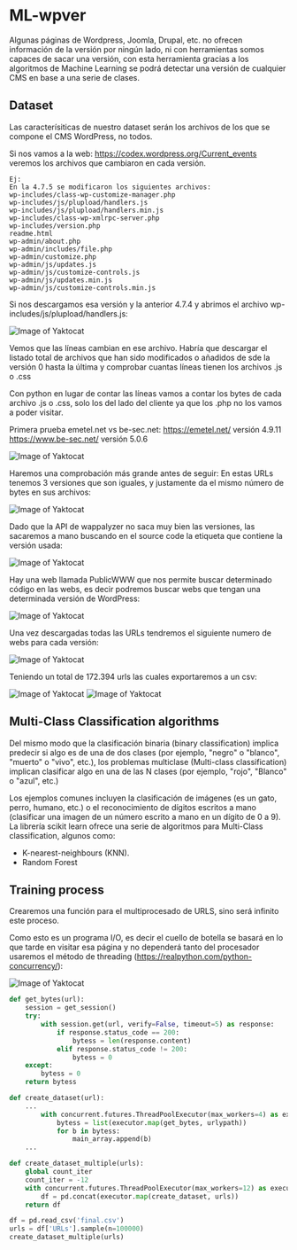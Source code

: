 # ML-wpver

Algunas páginas de Wordpress, Joomla, Drupal, etc. no ofrecen información de la versión por ningún lado, ni con herramientas somos capaces de sacar una versión, con esta herramienta gracias a los algoritmos de Machine Learning se podrá detectar una versión de cualquier CMS en base a una serie de clases.


## Dataset

Las caracterísiticas de nuestro dataset serán los archivos de los que se compone el CMS WordPress, no todos.

Si nos vamos a la web: https://codex.wordpress.org/Current_events veremos los archivos que cambiaron en cada versión.

```
Ej:
En la 4.7.5 se modificaron los siguientes archivos:
wp-includes/class-wp-customize-manager.php
wp-includes/js/plupload/handlers.js
wp-includes/js/plupload/handlers.min.js
wp-includes/class-wp-xmlrpc-server.php
wp-includes/version.php
readme.html
wp-admin/about.php
wp-admin/includes/file.php
wp-admin/customize.php
wp-admin/js/updates.js
wp-admin/js/customize-controls.js
wp-admin/js/updates.min.js
wp-admin/js/customize-controls.min.js
```

Si nos descargamos esa versión y la anterior 4.7.4 y abrimos el archivo wp-includes/js/plupload/handlers.js:

![Image of Yaktocat](images/1.png)

Vemos que las líneas cambian en ese archivo. Habría que descargar el listado total de archivos que han sido modificados o añadidos de sde la versión 0 hasta la última y comprobar cuantas líneas tienen los archivos .js o .css

Con python en lugar de contar las líneas vamos a contar los bytes de cada archivo .js o .css, solo los del lado del cliente ya que los .php no los vamos a poder visitar.

Primera prueba emetel.net vs be-sec.net:
https://emetel.net/ versión 4.9.11
https://www.be-sec.net/ versión 5.0.6

![Image of Yaktocat](images/2.png)

Haremos una comprobación más grande antes de seguir:
En estas URLs tenemos 3 versiones que son iguales, y justamente da el mismo número de bytes en sus archivos:

![Image of Yaktocat](images/3.png)

Dado que la API de wappalyzer no saca muy bien las versiones, las sacaremos a mano buscando en el source code la etiqueta <meta> que contiene la versión usada:

![Image of Yaktocat](images/4.png)

Hay una web llamada PublicWWW que nos permite buscar determinado código en las webs, es decir podremos buscar webs que tengan una determinada versión de WordPress:

![Image of Yaktocat](images/5.png)


Una vez descargadas todas las URLs tendremos el siguiente numero de webs para cada versión:

![Image of Yaktocat](images/6.png)

Teniendo un total de 172.394 urls las cuales exportaremos a un csv:

![Image of Yaktocat](images/7.png)
![Image of Yaktocat](images/8.png)


## Multi-Class Classification algorithms

Del mismo modo que la clasificación binaria (binary classification) implica predecir si algo es de una de dos clases (por ejemplo, "negro" o "blanco", "muerto" o "vivo", etc.), los problemas multiclase (Multi-class classification) implican clasificar algo en una de las N clases (por ejemplo, "rojo", "Blanco" o "azul", etc.)

Los ejemplos comunes incluyen la clasificación de imágenes (es un gato, perro, humano, etc.) o el reconocimiento de dígitos escritos a mano (clasificar una imagen de un número escrito a mano en un dígito de 0 a 9).
La librería scikit learn ofrece una serie de algoritmos para Multi-Class classification, algunos como:
-	K-nearest-neighbours (KNN).
-	Random Forest


## Training process


Crearemos una función para el multiprocesado de URLS, sino será infinito este proceso.

Como esto es un programa I/O, es decir el cuello de botella se basará en lo que tarde en visitar esa página y no dependerá tanto del procesador usaremos el método de threading (https://realpython.com/python-concurrency/):

![Image of Yaktocat](images/10.png)

```python
def get_bytes(url):
    session = get_session()
    try:
        with session.get(url, verify=False, timeout=5) as response:
            if response.status_code == 200:
                bytess = len(response.content)
            elif response.status_code != 200:
                bytess = 0
    except:
        bytess = 0
    return bytess

def create_dataset(url):
    ...
        with concurrent.futures.ThreadPoolExecutor(max_workers=4) as executor:
            bytess = list(executor.map(get_bytes, urlypath))
            for b in bytess:
                main_array.append(b)      
    ...

def create_dataset_multiple(urls):
    global count_iter 
    count_iter = -12
    with concurrent.futures.ThreadPoolExecutor(max_workers=12) as executor:
        df = pd.concat(executor.map(create_dataset, urls))
    return df
```

```python
df = pd.read_csv('final.csv')
urls = df['URLs'].sample(n=100000) 
create_dataset_multiple(urls)
```
